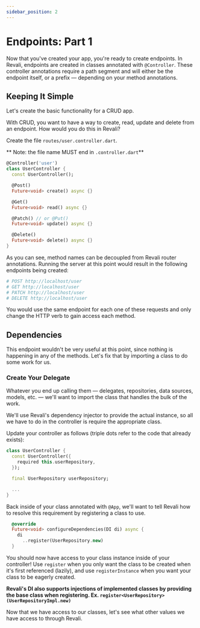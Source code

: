```yaml
---
sidebar_position: 2
---
```


# Endpoints: Part 1

Now that you've created your app, you're ready to create endpoints. In Revali, endpoints are created in classes annotated with `@Controller`. These controller annotations require a path segment and will either be the endpoint itself, or a prefix — depending on your method annotations.

## Keeping It Simple

Let's create the basic functionality for a CRUD app.

With CRUD, you want to have a way to create, read, update and delete from an endpoint. How would you do this in Revali?

Create the file `routes/user.controller.dart`.

** Note: the file name MUST end in `.controller.dart`**

```dart title="routes/user.controller.dart"
@Controller('user')
class UserController {
  const UserController();

  @Post()
  Future<void> create() async {}

  @Get()
  Future<void> read() async {}

  @Patch() // or @Put()
  Future<void> update() async {}

  @Delete()
  Future<void> delete() async {}
}
```

As you can see, method names can be decoupled from Revali router annotations. Running the server at this point would result in the following endpoints being created:

```sh
# POST http://localhost/user
# GET http://localhost/user
# PATCH http://localhost/user
# DELETE http://localhost/user
```

You would use the same endpoint for each one of these requests and only change the HTTP verb to gain access each method.

## Dependencies

This endpoint wouldn't be very useful at this point, since nothing is happening in any of the methods. Let's fix that by importing a class to do some work for us.

### Create Your Delegate

Whatever you end up calling them — delegates, repositories, data sources, models, etc. — we'll want to import the class that handles the bulk of the work.

We'll use Revali's dependency injector to provide the actual instance, so all we have to do in the controller is require the appropriate class.

Update your controller as follows (triple dots refer to the code that already exists):

```dart
class UserController {
  const UserController({
    required this.userRepository,
  });

  final UserRepository userRepository;

  ...
}
```

Back inside of your class annotated with `@App`, we'll want to tell Revali how to resolve this requirement by registering a class to use.

```dart
  @override
  Future<void> configureDependencies(DI di) async {
    di
      ..register(UserRepository.new)
  }
```

You should now have access to your class instance inside of your controller! Use `register` when you only want the class to be created when it's first referenced (lazily), and use `registerInstance` when you want your class to be eagerly created.

**Revali's DI also supports injections of implemented classes by providing the base class when registering. Ex. `register<UserRepository>(UserRepositoryImpl.new)`**

Now that we have access to our classes, let's see what other values we have access to through Revali.
